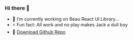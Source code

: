 ### Hi there 👋

- 🔭 I’m currently working on Beau React UI Library...
- ⚡ Fun fact: All work and no play makes Jack a dull boy
- 🔗 [Download Github Repo](https://csb-2wnfz.netlify.app)

<!--
**khalilliu/khalilliu** is a ✨ _special_ ✨ repository because its `README.md` (this file) appears on your GitHub profile.

Here are some ideas to get you started:

- 🔭 I’m currently working on Beau React UI Library...
- 🌱 I’m currently learning golang...
- 🤔 I’m looking for help with ...
- 💬 Ask me about ...
- 📫 How to reach me: ...
- 😄 Pronouns: ...
- ⚡ Fun fact: All work and no play makes Jack a dull boy
-->
